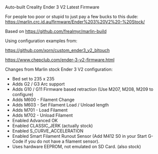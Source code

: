 Auto-built Creality Ender 3 V2 Latest Firmware


For people too poor or stupid to just pay a few bucks to this dude: https://marlin.crc.id.au/firmware/Ender%203%20V2%20-%20Stock/


Based on https://github.com/frealmyr/marlin-build


Using configuration examples from:

https://github.com/xorn/custom_ender3_v2_bltouch

https://www.chepclub.com/ender-3-v2-firmware.html


Changes from Marlin stock Ender 3 V2 configuration:

 - Bed set to 235 x 235
 - Adds G2 / G3 Arc support
 - Adds G10 / G11 Firmware based retraction (Use M207, M208, M209 to configure)
 - Adds M600 - Filament Change
 - Adds M603 - Set Filament Load / Unload length
 - Adds M701 - Load Filament
 - Adds M702 - Unload Filament
 - Enabled Advanced OK
 - Enabled CLASSIC_JERK (actually stock)
 - Enabled S_CURVE_ACCELERATION
 - Enabled Smart Filament Runout Sensor (Add M412 S0 in your Start G-Code if you do not have a filament sensor).
 - Uses hardware EEPROM, not emulated on SD Card. (also stock)
